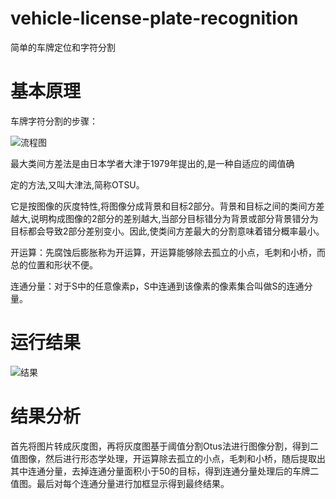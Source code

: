 # vehicle-license-plate-recognition
简单的车牌定位和字符分割

# 基本原理

车牌字符分割的步骤：

![流程图](https://edu-boker.oss-cn-beijing.aliyuncs.com/dip/1.png)

最大类间方差法是由日本学者大津于1979年提出的,是一种自适应的阈值确

定的方法,又叫大津法,简称OTSU。

它是按图像的灰度特性,将图像分成背景和目标2部分。背景和目标之间的类间方差越大,说明构成图像的2部分的差别越大,当部分目标错分为背景或部分背景错分为目标都会导致2部分差别变小。因此,使类间方差最大的分割意味着错分概率最小。

开运算：先腐蚀后膨胀称为开运算，开运算能够除去孤立的小点，毛刺和小桥，而总的位置和形状不便。

连通分量：对于S中的任意像素p，S中连通到该像素的像素集合叫做S的连通分量。

# 运行结果

![结果](https://edu-boker.oss-cn-beijing.aliyuncs.com/dip/11.png)

# 结果分析

首先将图片转成灰度图，再将灰度图基于阈值分割Otus法进行图像分割，得到二值图像，然后进行形态学处理，开运算除去孤立的小点，毛刺和小桥，随后提取出其中连通分量，去掉连通分量面积小于50的目标，得到连通分量处理后的车牌二值图。最后对每个连通分量进行加框显示得到最终结果。